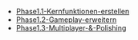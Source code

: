 - [Phase1.1-Kernfunktionen-erstellen](Phase1.1-Kernfunktionen-erstellen)
- [Phase1.2-Gameplay-erweitern](Phase1.2-Gameplay-erweitern)
- [Phase1.3-Multiplayer-&-Polishing](Phase1.3-Multiplayer-&-Polishing)